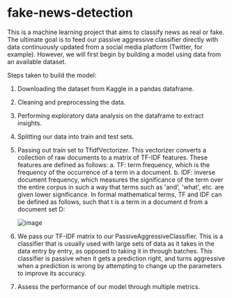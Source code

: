 # fake-news-detection
This is a machine learning project that aims to classify news as real or fake. The ultimate goal is to feed our passive aggressive classifier directly with data continuously updated from a social media platform (Twitter, for example). However, we will first begin by building a model using data from an available dataset. 

Steps taken to build the model: 
1. Downloading the dataset from Kaggle in a pandas dataframe. 
2. Cleaning and preprocessing the data. 
3. Performing exploratory data analysis on the dataframe to extract insights. 
4. Splitting our data into train and test sets.
5. Passing out train set to TfidfVectorizer. This vectorizer converts a collection of raw documents to a matrix of TF-IDF features. These features are defined as follows: 
    a. TF: term frequency, which is the frequency of the occurrence of a term in a document. 
    b. IDF: inverse document frequency, which measures the significance of the term over the entire corpus in such a way that terms such as 'and', 'what', etc. are given lower         significance.
    In formal mathematical terms, TF and IDF can be defined as follows, such that t is a term in a document d from a document set D:
    
    
    ![image](https://user-images.githubusercontent.com/71970059/131371205-8b377fad-1497-40f2-9ee2-b6dd51aed443.png)
5. We pass our TF-IDF matrix to our PassiveAggressiveClassifier. This is a classifier that is usually used with large sets of data as it takes in the data entry by entry, as opposed to taking it in through batches. This classifier is passive when it gets a prediction right, and turns aggressive when a prediction is wrong by attempting to change up the parameters to improve its accuracy. 
6. Assess the performance of our model through multiple metrics. 



